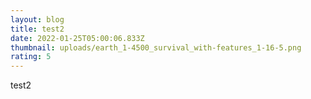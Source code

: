 ```yaml
---
layout: blog
title: test2
date: 2022-01-25T05:00:06.833Z
thumbnail: uploads/earth_1-4500_survival_with-features_1-16-5.png
rating: 5
---
```

test2